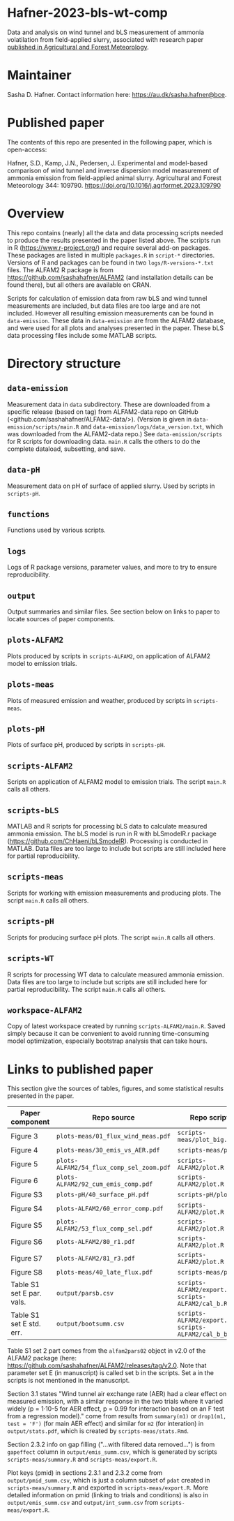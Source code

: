 # Hafner-2023-bls-wt-comp
Data and analysis on wind tunnel and bLS measurement of ammonia volatilation from field-applied slurry, associated with research paper [published in Agricultural and Forest Meteorology](https://doi.org/10.1016/j.agrformet.2023.109790).

# Maintainer
Sasha D. Hafner.
Contact information here: <https://au.dk/sasha.hafner@bce>.

# Published paper
The contents of this repo are presented in the following paper, which is open-access:

Hafner, S.D., Kamp, J.N., Pedersen, J. Experimental and model-based comparison of wind tunnel and inverse dispersion model measurement of ammonia emission from field-applied animal slurry. Agricultural and Forest Meteorology 344: 109790. <https://doi.org/10.1016/j.agrformet.2023.109790>

# Overview
This repo contains (nearly) all the data and data processing scripts needed to produce the results presented in the paper listed above.
The scripts run in R (<https://www.r-project.org/>) and require several add-on packages.
These packages are listed in multiple `packages.R` in `script-*` directories.
Versions of R and packages can be found in two `logs/R-versions-*.txt` files.
The ALFAM2 R package is from <https://github.com/sashahafner/ALFAM2> (and installation details can be found there), but all others are available on CRAN.

Scripts for calculation of emission data from raw bLS and wind tunnel measurements are included, but data files are too large and are not included. 
However all resulting emission measurements can be found in `data-emission`.
These data in `data-emission` are from the ALFAM2 database, and were used for all plots and analyses presented in the paper.
These bLS data processing files include some MATLAB scripts.

# Directory structure

## `data-emission`
Measurement data in `data` subdirectory.
These are downloaded from a specific release (based on tag) from ALFAM2-data repo on GitHub (<github.com/sashahafner/ALFAM2-data/>).
(Version is given in `data-emission/scripts/main.R` and `data-emission/logs/data_version.txt`, which was downloaded from the ALFAM2-data repo.)
See `data-emission/scripts` for R scripts for downloading data.
`main.R` calls the others to do the complete dataload, subsetting, and save.

## `data-pH`
Measurement data on pH of surface of applied slurry.
Used by scripts in `scripts-pH`.

## `functions`
Functions used by various scripts.

## `logs`
Logs of R package versions, parameter values, and more to try to ensure reproducibility.

## `output`
Output summaries and similar files.
See section below on links to paper to locate sources of paper components.

## `plots-ALFAM2`
Plots produced by scripts in `scripts-ALFAM2`, on application of ALFAM2 model to emission trials.

## `plots-meas`
Plots of measured emission and weather, produced by scripts in `scripts-meas`.

## `plots-pH`
Plots of surface pH, produced by scripts in `scripts-pH`.

## `scripts-ALFAM2`
Scripts on application of ALFAM2 model to emission trials.
The script `main.R` calls all others.

## `scripts-bLS`
MATLAB and R scripts for processing bLS data to calculate measured ammonia emission.
The bLS model is run in R with bLSmodelR.r package (https://github.com/ChHaeni/bLSmodelR).
Processing is conducted in MATLAB. 
Data files are too large to include but scripts are still included here for partial reproducibility.

## `scripts-meas`
Scripts for working with emission measurements and producing plots.
The script `main.R` calls all others.

## `scripts-pH`
Scripts for producing surface pH plots.
The script `main.R` calls all others.

## `scripts-WT`
R scripts for processing WT data to calculate measured ammonia emission. 
Data files are too large to include but scripts are still included here for partial reproducibility.
The script `main.R` calls all others. 

## `workspace-ALFAM2`
Copy of latest workspace created by running `scripts-ALFAM2/main.R`.
Saved simply because it can be convenient to avoid running time-consuming model optimization, especially bootstrap analysis that can take hours.

# Links to published paper
This section give the sources of tables, figures, and some statistical results presented in the paper.

| Paper component          |  Repo source                             |  Repo scripts             |
|-----------------         |-----------------                         |---------------            |
|    Figure 3              | `plots-meas/01_flux_wind_meas.pdf`       | `scripts-meas/plot_big.R` |
|    Figure 4              | `plots-meas/30_emis_vs_AER.pdf`          | `scripts-meas/plot.R`     |
|    Figure 5              | `plots-ALFAM2/54_flux_comp_sel_zoom.pdf` | `scripts-ALFAM2/plot.R`   |
|    Figure 6              | `plots-ALFAM2/92_cum_emis_comp.pdf`      | `scripts-ALFAM2/plot.R`   |
|    Figure S3             | `plots-pH/40_surface_pH.pdf`             | `scripts-pH/plot.R`       |
|    Figure S4             | `plots-ALFAM2/60_error_comp.pdf`         | `scripts-ALFAM2/plot.R`   |
|    Figure S5             | `plots-ALFAM2/53_flux_comp_sel.pdf`      | `scripts-ALFAM2/plot.R`   |
|    Figure S6             | `plots-ALFAM2/80_r1.pdf`                 | `scripts-ALFAM2/plot.R`   |
|    Figure S7             | `plots-ALFAM2/81_r3.pdf`                 | `scripts-ALFAM2/plot.R`   |
|    Figure S8             | `plots-meas/40_late_flux.pdf`            | `scripts-meas/plot.R`     |
|Table S1 set E par. vals. | `output/parsb.csv`                       | `scripts-ALFAM2/export.R`  `scripts-ALFAM2/cal_b.R`|
|Table S1 set E std. err.  | `output/bootsumm.csv`                    | `scripts-ALFAM2/export.R` `scripts-ALFAM2/cal_b_boot.R` |


Table S1 set 2 part comes from the `alfam2pars02` object in v2.0 of the ALFAM2 package (here: <https://github.com/sashahafner/ALFAM2/releases/tag/v2.0>. 
Note that parameter set E (in manuscript) is called set b in the scripts.
Set a in the scripts is not mentioned in the manuscript.

Section 3.1 states "Wind tunnel air exchange rate (AER) had a clear effect on measured emission, with a similar response in the two trials where it varied widely (p = 1·10-5 for AER effect, p = 0.99 for interaction based on an F test from a regression model)." come from results from `summary(m1)` or `drop1(m1, test = 'F')` (for main AER effect) and similar for `m2` (for interation) in `output/stats.pdf`, which is created by `scripts-meas/stats.Rmd`.

Section 2.3.2 info on gap filling ("...with filtered data removed...") is from `gapeffect` column in `output/emis_summ.csv`, which is generated by scripts `scripts-meas/summary.R` and `scripts-meas/export.R`.

Plot keys (pmid) in sections 2.3.1 and 2.3.2 come from `output/pmid_summ.csv`, which is just a column subset of `pdat` created in `scripts-meas/summary.R` and exported in `scripts-meas/export.R`.
More detailed information on pmid (linking to trials and conditions) is also in `output/emis_summ.csv` and `output/int_summ.csv` from `scripts-meas/export.R`.
